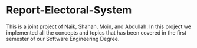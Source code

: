 # Report-Electoral-System
This is a joint project of Naik, Shahan, Moin, and Abdullah. In this project we implemented all the concepts and topics that has been covered in the first semester of our Software Engineering Degree.
